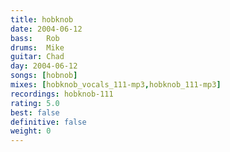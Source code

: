 ```yaml
---
title: hobknob
date: 2004-06-12
bass:	Rob
drums:	Mike
guitar:	Chad
day: 2004-06-12
songs: [hobnob]
mixes: [hobknob_vocals_111-mp3,hobknob_111-mp3]
recordings: hobknob-111
rating: 5.0
best: false
definitive: false
weight: 0
---
```

